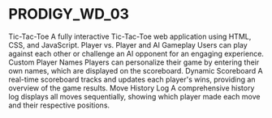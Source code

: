# PRODIGY_WD_03
Tic-Tac-Toe
A fully interactive Tic-Tac-Toe web application using HTML, CSS, and JavaScript.
Player vs. Player and AI Gameplay
Users can play against each other or challenge an AI opponent for an engaging experience.
Custom Player Names
Players can personalize their game by entering their own names, which are displayed on the scoreboard.
Dynamic Scoreboard
A real-time scoreboard tracks and updates each player's wins, providing an overview of the game results.
Move History Log
A comprehensive history log displays all moves sequentially, showing which player made each move and their respective positions.
